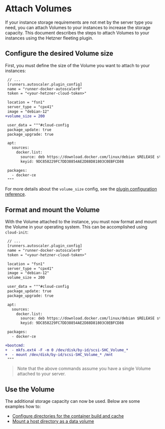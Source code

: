 # Attach Volumes

If your instance storage requirements are not met by the server type you need, you can attach Volumes to your instances to increase the storage capacity. This document describes the steps to attach Volumes to your instances using the Hetzner fleeting plugin.

## Configure the desired Volume size

First, you must define the size of the Volume you want to attach to your instances:

```diff
 // ...
 [runners.autoscaler.plugin_config]
 name = "runner-docker-autoscaler0"
 token = "<your-hetzner-cloud-token>"

 location = "fsn1"
 server_type = "cpx41"
 image = "debian-12"
+volume_size = 200

 user_data = """#cloud-config
 package_update: true
 package_upgrade: true

 apt:
   sources:
     docker.list:
       source: deb https://download.docker.com/linux/debian $RELEASE stable
       keyid: 9DC858229FC7DD38854AE2D88D81803C0EBFCD88

 packages:
   - docker-ce
 """
```

For more details about the `volume_size` config, see the [plugin configuration reference](../references/configuration.md#plugin-configuration).

## Format and mount the Volume

With the Volume attached to the instance, you must now format and mount the Volume in your operating system. This can be accomplished using `cloud-init`:

```diff
 // ...
 [runners.autoscaler.plugin_config]
 name = "runner-docker-autoscaler0"
 token = "<your-hetzner-cloud-token>"

 location = "fsn1"
 server_type = "cpx41"
 image = "debian-12"
 volume_size = 200

 user_data = """#cloud-config
 package_update: true
 package_upgrade: true

 apt:
   sources:
     docker.list:
       source: deb https://download.docker.com/linux/debian $RELEASE stable
       keyid: 9DC858229FC7DD38854AE2D88D81803C0EBFCD88

 packages:
   - docker-ce

+bootcmd:
+  - mkfs.ext4 -F -m 0 /dev/disk/by-id/scsi-SHC_Volume_*
+  - mount /dev/disk/by-id/scsi-SHC_Volume_* /mnt
 """
```

> Note that the above commands assume you have a single Volume attached to your server.

## Use the Volume

The additional storage capacity can now be used. Below are some examples how to:

- [Configure directories for the container build and cache ](https://docs.gitlab.com/runner/executors/docker.html#configure-directories-for-the-container-build-and-cache)
- [Mount a host directory as a data volume](https://docs.gitlab.com/runner/configuration/advanced-configuration.html#example-2-mount-a-host-directory-as-a-data-volume)
